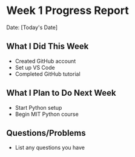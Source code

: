 # Week 1 Progress Report
Date: [Today's Date]

## What I Did This Week
- Created GitHub account
- Set up VS Code
- Completed GitHub tutorial

## What I Plan to Do Next Week
- Start Python setup
- Begin MIT Python course

## Questions/Problems
- List any questions you have